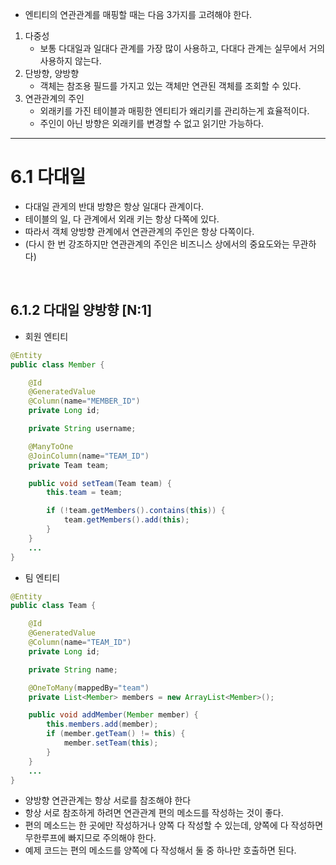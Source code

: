 - 엔티티의 연관관계를 매핑할 때는 다음 3가지를 고려해야 한다.
1. 다중성
    - 보통 다대일과 일대다 관계를 가장 많이 사용하고, 다대다 관계는 실무에서 거의 사용하지 않는다.
2. 단방향, 양방향
    - 객체는 참조용 필드를 가지고 있는 객체만 연관된 객체를 조회할 수 있다.
3. 연관관계의 주인
    - 외래키를 가진 테이블과 매핑한 엔티티가 왜리키를 관리하는게 효율적이다.
    - 주인이 아닌 방향은 외래키를 변경할 수 없고 읽기만 가능하다.
  
<hr/>

# 6.1 다대일
- 다대일 관게의 반대 방향은 항상 일대다 관계이다.
- 테이블의 일, 다 관계에서 외래 키는 항상 다쪽에 있다.
- 따라서 객체 양방향 관계에서 연관관계의 주인은 항상 다쪽이다.
- (다시 한 번 강조하지만 연관관계의 주인은 비즈니스 상에서의 중요도와는 무관하다)

<br/>

## 6.1.2 다대일 양방향 [N:1]

- 회원 엔티티
```java
@Entity
public class Member {

    @Id
    @GeneratedValue
    @Column(name="MEMBER_ID")
    private Long id;

    private String username;

    @ManyToOne
    @JoinColumn(name="TEAM_ID")
    private Team team;

    public void setTeam(Team team) {
        this.team = team;

        if (!team.getMembers().contains(this)) {
            team.getMembers().add(this);
        }
    }
    ...
}
```

- 팀 엔티티

```java
@Entity
public class Team {

    @Id
    @GeneratedValue
    @Column(name="TEAM_ID")
    private Long id;

    private String name;

    @OneToMany(mappedBy="team")
    private List<Member> members = new ArrayList<Member>();

    public void addMember(Member member) {
        this.members.add(member);
        if (member.getTeam() != this) {
            member.setTeam(this);
        }
    }
    ...
}
```

- 양방향 연관관계는 항상 서로를 참조해야 한다
- 항상 서로 참조하게 하려면 연관관계 편의 메소드를 작성하는 것이 좋다.
- 편의 메소드는 한 곳에만 작성하거나 양쪽 다 작성할 수 있는데, 양쪽에 다 작성하면 무한루프에 빠지므로 주의해야 한다.
- 예제 코드는 편의 메소드를 양쪽에 다 작성해서 둘 중 하나만 호출하면 된다.
